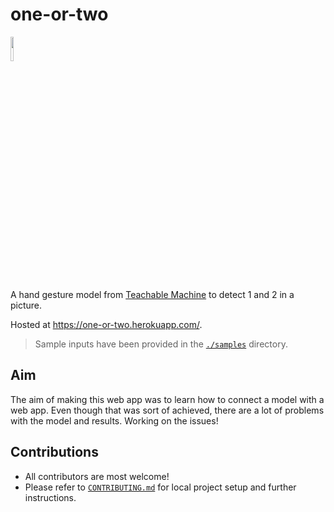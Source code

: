 # one-or-two

<img src="./static/img/favicon.ico" width=10%>

A hand gesture model from [Teachable Machine](https://teachablemachine.withgoogle.com/) to detect 1 and 2 in a picture.

Hosted at https://one-or-two.herokuapp.com/.

> Sample inputs have been provided in the [`./samples`](samples) directory.

## Aim

The aim of making this web app was to learn how to connect a model with a web app. Even though that was sort of achieved, there are a lot of problems with the model and results. Working on the issues!

## Contributions

- All contributors are most welcome!
- Please refer to [`CONTRIBUTING.md`](CONTRIBUTING.md) for local project setup and further instructions.
